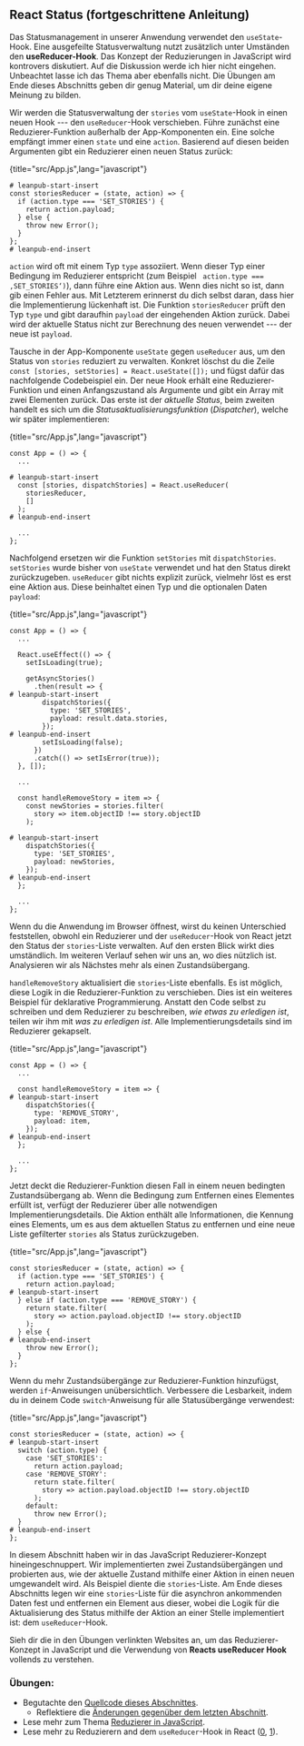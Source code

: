## React Status (fortgeschrittene Anleitung)

Das Statusmanagement in unserer Anwendung verwendet den `useState`-Hook. Eine ausgefeilte Statusverwaltung nutzt zusätzlich unter Umständen den **useReducer-Hook**. Das Konzept der Reduzierungen in JavaScript wird kontrovers diskutiert. Auf die Diskussion werde ich hier nicht eingehen. Unbeachtet lasse ich das Thema aber ebenfalls nicht. Die Übungen am Ende dieses Abschnitts geben dir genug Material, um dir deine eigene Meinung zu bilden.

Wir werden die Statusverwaltung der `stories` vom `useState`-Hook in einen neuen Hook --- den `useReducer`-Hook verschieben. Führe zunächst eine Reduzierer-Funktion außerhalb der App-Komponenten ein. Eine solche empfängt immer einen `state` und eine `action`. Basierend auf diesen beiden Argumenten gibt ein Reduzierer einen neuen Status zurück:

{title="src/App.js",lang="javascript"}
~~~~~~~
# leanpub-start-insert
const storiesReducer = (state, action) => {
  if (action.type === 'SET_STORIES') {
    return action.payload;
  } else {
    throw new Error();
  }
};
# leanpub-end-insert
~~~~~~~

`action` wird oft mit einem Typ `type` assoziiert. Wenn dieser Typ einer Bedingung im Reduzierer entspricht (zum Beispiel ` action.type === ‚SET_STORIES‘)`), dann führe eine Aktion aus. Wenn dies nicht so ist, dann gib einen Fehler aus. Mit Letzterem erinnerst du dich selbst daran, dass hier die Implementierung lückenhaft ist. Die Funktion `storiesReducer` prüft den Typ `type` und gibt daraufhin `payload` der eingehenden Aktion zurück. Dabei wird der aktuelle Status nicht zur Berechnung des neuen verwendet --- der neue ist `payload`.

Tausche in der App-Komponente `useState` gegen `useReducer` aus, um den Status von `stories` reduziert zu verwalten. Konkret löschst du die Zeile `const [stories, setStories] = React.useState([]);` und fügst dafür das nachfolgende Codebeispiel ein. Der neue Hook erhält eine Reduzierer-Funktion und einen Anfangszustand als Argumente und gibt ein Array mit zwei Elementen zurück. Das erste ist der *aktuelle Status*, beim zweiten handelt es sich um die *Statusaktualisierungsfunktion* (*Dispatcher*), welche wir später implementieren:

{title="src/App.js",lang="javascript"}
~~~~~~~
const App = () => {
  ...

# leanpub-start-insert
  const [stories, dispatchStories] = React.useReducer(
    storiesReducer,
    []
  );
# leanpub-end-insert

  ...
};
~~~~~~~

Nachfolgend ersetzen wir die Funktion `setStories` mit `dispatchStories`. `setStories` wurde bisher von `useState` verwendet und hat den Status direkt zurückzugeben. `useReducer` gibt nichts explizit zurück, vielmehr löst es erst eine Aktion aus. Diese beinhaltet einen Typ und die optionalen Daten `payload`:

{title="src/App.js",lang="javascript"}
~~~~~~~
const App = () => {
  ...

  React.useEffect(() => {
    setIsLoading(true);

    getAsyncStories()
      .then(result => {
# leanpub-start-insert
        dispatchStories({
          type: 'SET_STORIES',
          payload: result.data.stories,
        });
# leanpub-end-insert
        setIsLoading(false);
      })
      .catch(() => setIsError(true));
  }, []);

  ...

  const handleRemoveStory = item => {
    const newStories = stories.filter(
      story => item.objectID !== story.objectID
    );

# leanpub-start-insert
    dispatchStories({
      type: 'SET_STORIES',
      payload: newStories,
    });
# leanpub-end-insert
  };

  ...
};
~~~~~~~

Wenn du die Anwendung im Browser öffnest, wirst du keinen Unterschied feststellen, obwohl ein Reduzierer und der `useReducer`-Hook von React jetzt den Status der `stories`-Liste verwalten. Auf den ersten Blick wirkt dies umständlich. Im weiteren Verlauf sehen wir uns an, wo dies nützlich ist. Analysieren wir als Nächstes mehr als einen Zustandsübergang.

`handleRemoveStory` aktualisiert die `stories`-Liste ebenfalls. Es ist möglich, diese Logik in die Reduzierer-Funktion zu verschieben. Dies ist ein weiteres Beispiel für deklarative Programmierung. Anstatt den Code selbst zu schreiben und dem Reduzierer zu beschreiben, *wie etwas zu erledigen ist*, teilen wir ihm mit *was zu erledigen ist*. Alle Implementierungsdetails sind im Reduzierer gekapselt.

{title="src/App.js",lang="javascript"}
~~~~~~~
const App = () => {
  ...

  const handleRemoveStory = item => {
# leanpub-start-insert
    dispatchStories({
      type: 'REMOVE_STORY',
      payload: item,
    });
# leanpub-end-insert
  };

  ...
};
~~~~~~~

Jetzt deckt die Reduzierer-Funktion diesen Fall in einem neuen bedingten Zustandsübergang ab. Wenn die Bedingung zum Entfernen eines Elementes erfüllt ist, verfügt der Reduzierer über alle notwendigen Implementierungsdetails. Die Aktion enthält alle Informationen, die Kennung eines Elements, um es aus dem aktuellen Status zu entfernen und eine neue Liste gefilterter `stories` als Status zurückzugeben.

{title="src/App.js",lang="javascript"}
~~~~~~~
const storiesReducer = (state, action) => {
  if (action.type === 'SET_STORIES') {
    return action.payload;
# leanpub-start-insert
  } else if (action.type === 'REMOVE_STORY') {
    return state.filter(
      story => action.payload.objectID !== story.objectID
    );
  } else {
# leanpub-end-insert
    throw new Error();
  }
};
~~~~~~~

Wenn du mehr Zustandsübergänge zur Reduzierer-Funktion hinzufügst, werden `if`-Anweisungen unübersichtlich. Verbessere die Lesbarkeit, indem du in deinem Code `switch`-Anweisung für alle Statusübergänge verwendest:

{title="src/App.js",lang="javascript"}
~~~~~~~
const storiesReducer = (state, action) => {
# leanpub-start-insert
  switch (action.type) {
    case 'SET_STORIES':
      return action.payload;
    case 'REMOVE_STORY':
      return state.filter(
        story => action.payload.objectID !== story.objectID
      );
    default:
      throw new Error();
  }
# leanpub-end-insert
};
~~~~~~~

In diesem Abschnitt haben wir in das JavaScript Reduzierer-Konzept hineingeschnuppert. Wir implementierten zwei Zustandsübergängen und probierten aus, wie der aktuelle Zustand mithilfe einer Aktion in einen neuen umgewandelt wird. Als Beispiel diente die `stories`-Liste. Am Ende dieses Abschnitts legen wir eine `stories`-Liste für die asynchron ankommenden Daten fest und entfernen ein Element aus dieser, wobei die Logik für die Aktualisierung des Status mithilfe der Aktion an einer Stelle implementiert ist: dem `useReducer`-Hook.

Sieh dir die in den Übungen verlinkten Websites an, um das Reduzierer-Konzept in JavaScript und die Verwendung von **Reacts useReducer Hook** vollends zu verstehen.

### Übungen:

* Begutachte den [Quellcode dieses Abschnittes](https://codesandbox.io/s/github/the-road-to-learn-react/hacker-stories/tree/hs/React-Advanced-State).
  * Reflektiere die [Änderungen gegenüber dem letzten Abschnitt](https://github.com/the-road-to-learn-react/hacker-stories/compare/hs/React-Conditional-Rendering...hs/React-Advanced-State?expand=1).
* Lese mehr zum Thema [Reduzierer in JavaScript](https://www.robinwieruch.de/javascript-reducer).
* Lese mehr zu Reduzierern and dem `useReducer`-Hook in React ([0](https://www.robinwieruch.de/react-usereducer-hook), [1](https://de.reactjs.org/docs/hooks-reference.html#usereducer)).

